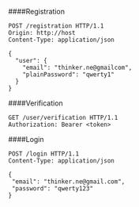 
####Registration
```http request
POST /registration HTTP/1.1
Origin: http://host
Content-Type: application/json

{
  "user": {
    "email": "thinker.ne@gmailcom",
    "plainPassword": "qwerty1"
  }
}
```

####Verification
 ```http request
GET /user/verification HTTP/1.1
Authorization: Bearer <token>
```

####Login
 ```http request
POST /login HTTP/1.1
Content-Type: application/json

{
  "email": "thinker.ne@gmail.com",
  "password": "qwerty123"
}
```